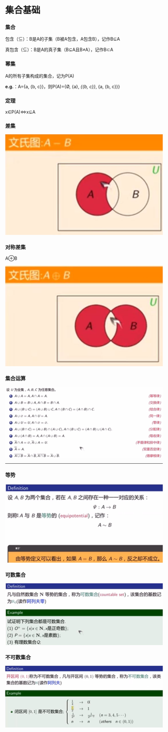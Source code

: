 # 集合基础

### 集合

包含（⊆）：B是A的子集（B被A包含，A包含B），记作B⊆A

真包含（⊆）：B是A的真子集（B⊆A且B≠A），记作B⊂A

### 幂集

A的所有子集构成的集合，记为P(A)

**e.g.**：A={a, {b, c}}，则P(A)={Ø, {a}, *{{b, c}}*, {a, {b, c}}}

### 定理

x∈P(A)⇔x⊆A

### 差集

![差集](img/差集.JPG)

### 对称差集

A⊕B

![对称差集](img/对称差集.JPG)

### 集合运算

![集合运算](img/集合运算.JPG)

---

### 等势

![等势](img/等势.JPG)

### 可数集合

![可数集合](img/可数集合.JPG)

### 不可数集合

![不可数集合](img/不可数集合.JPG)